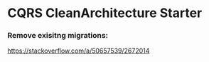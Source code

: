 # CQRS CleanArchitecture Starter

### Remove exisitng migrations: 
https://stackoverflow.com/a/50657539/2672014
